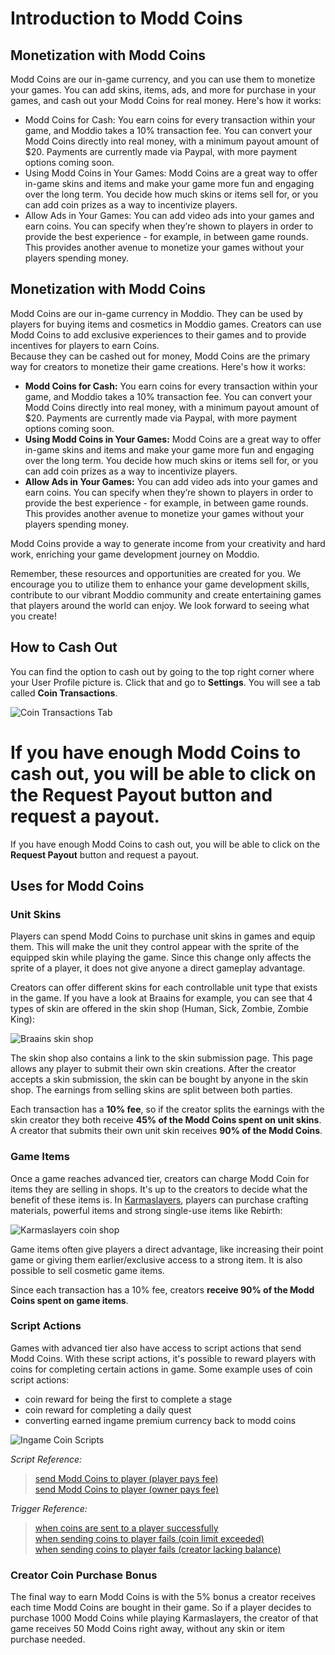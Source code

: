 # Introduction to Modd Coins

## Monetization with Modd Coins

Modd Coins are our in-game currency, and you can use them to monetize your games. You can add skins, items, ads, and more for purchase in your games, and cash out your Modd Coins for real money. Here's how it works:

- Modd Coins for Cash: You earn coins for every transaction within your game, and Moddio takes a 10% transaction fee. You can convert your Modd Coins directly into real money, with a minimum payout amount of $20. Payments are currently made via Paypal, with more payment options coming soon.
- Using Modd Coins in Your Games: Modd Coins are a great way to offer in-game skins and items and make your game more fun and engaging over the long term. You decide how much skins or items sell for, or you can add coin prizes as a way to incentivize players.
- Allow Ads in Your Games: You can add video ads into your games and earn coins. You can specify when they’re shown to players in order to provide the best experience - for example, in between game rounds. This provides another avenue to monetize your games without your players spending money.


## Monetization with Modd Coins

Modd Coins are our in-game currency in Moddio. They can be used by players for buying items and cosmetics in Moddio games. Creators can use Modd Coins to add exclusive experiences to their games and to provide incentives for players to earn Coins.  
Because they can be cashed out for money, Modd Coins are the primary way for creators to monetize their game creations. Here's how it works:

- **Modd Coins for Cash:** You earn coins for every transaction within your game, and Moddio takes a 10% transaction fee. You can convert your Modd Coins directly into real money, with a minimum payout amount of $20. Payments are currently made via Paypal, with more payment options coming soon.
- **Using Modd Coins in Your Games:** Modd Coins are a great way to offer in-game skins and items and make your game more fun and engaging over the long term. You decide how much skins or items sell for, or you can add coin prizes as a way to incentivize players.
- **Allow Ads in Your Games:** You can add video ads into your games and earn coins. You can specify when they’re shown to players in order to provide the best experience - for example, in between game rounds. This provides another avenue to monetize your games without your players spending money.

Modd Coins provide a way to generate income from your creativity and hard work, enriching your game development journey on Moddio.

Remember, these resources and opportunities are created for you. We encourage you to utilize them to enhance your game development skills, contribute to our vibrant Moddio community and create entertaining games that players around the world can enjoy. We look forward to seeing what you create!

## How to Cash Out
You can find the option to cash out by going to the top right corner where your User Profile picture is. Click that and go to **Settings**. You will see a tab called **Coin Transactions**.

![Coin Transactions Tab](../img/coins/settings_coins_tab.png)

If you have enough Modd Coins to cash out, you will be able to click on the **Request Payout** button and request a payout.
=======
If you have enough Modd Coins to cash out, you will be able to click on the **Request Payout** button and request a payout.




## Uses for Modd Coins

### Unit Skins

Players can spend Modd Coins to purchase unit skins in games and equip them. This will make the unit they control appear with the sprite of the equipped skin while playing the game. Since this change only affects the sprite of a player, it does not give anyone a direct gameplay advantage. 

Creators can offer different skins for each controllable unit type that exists in the game. If you have a look at Braains for example, you can see that 4 types of skin are offered in the skin shop (Human, Sick, Zombie, Zombie King):

![Braains skin shop](../../img/coins/skinshop.png)

The skin shop also contains a link to the skin submission page. This page allows any player to submit their own skin creations. After the creator accepts a skin submission, the skin can be bought by anyone in the skin shop. The earnings from selling skins are split between both parties. 

Each transaction has a **10% fee**, so if the creator splits the earnings with the skin creator they both receive **45% of the Modd Coins spent on unit skins**. A creator that submits their own unit skin receives **90% of the Modd Coins**. 

### Game Items

Once a game reaches advanced tier, creators can charge Modd Coin for items they are selling in shops. It's up to the creators to decide what the benefit of these items is. In [Karmaslayers](https://www.modd.io/play/karmaslayers), players can purchase crafting materials, powerful items and strong single-use items like Rebirth:

![Karmaslayers coin shop](../../img/coins/coinshop.png)

Game items often give players a direct advantage, like increasing their point game or giving them earlier/exclusive access to a strong item. It is also possible to sell cosmetic game items.

Since each transaction has a 10% fee, creators **receive 90% of the Modd Coins spent on game items**. 

### Script Actions

Games with advanced tier also have access to script actions that send Modd Coins. With these script actions, it's possible to reward players with coins for completing certain actions in game. Some example uses of coin script actions:
* coin reward for being the first to complete a stage  
* coin reward for completing a daily quest  
* converting earned ingame premium currency back to modd coins

![Ingame Coin Scripts](../../img/coins/coinscript.png)

*Script Reference:*   
> [send Modd Coins to player (player pays fee)](https://www.modd.io/docs/functions/sendCoinsToPlayer)  
> [send Modd Coins to player (owner pays fee)](https://www.modd.io/docs/functions/sendCoinsToPlayer2)  

*Trigger Reference:*  
> [when coins are sent to a player successfully](https://www.modd.io/docs/triggers/sendCoinsSuccess)  
> [when sending coins to player fails (coin limit exceeded)](https://www.modd.io/docs/triggers/coinSendFailureDueToDailyLimit)  
> [when sending coins to player fails (creator lacking balance)](https://www.modd.io/docs/triggers/coinSendFailureDueToDailyLimit)  

### Creator Coin Purchase Bonus

The final way to earn Modd Coins is with the 5% bonus a creator receives each time Modd Coins are bought in their game. So if a player decides to purchase 1000 Modd Coins while playing Karmaslayers, the creator of that game receives 50 Modd Coins right away, without any skin or item purchase needed.
